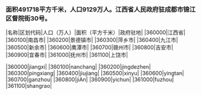 <!--
 * @Author: vigne 1186963387@qq.com
 * @Date: 2022-09-27 12:06:16
 * @LastEditors: vigne 1186963387@qq.com
 * @LastEditTime: 2022-10-12 15:02:26
 * @FilePath: /cooking-menu/src/views/asia/eastAsia/china/components/jiangxiProvince/readme.md
 * @Description: 这是默认设置,请设置`customMade`, 打开koroFileHeader查看配置 进行设置: https://github.com/OBKoro1/koro1FileHeader/wiki/%E9%85%8D%E7%BD%AE
-->
### 面积491718平方千米，人口9129万人。江西省人民政府驻成都市锦江区督院街30号。
<!-- ||||| -->
|名称|区划代码|人口（万人）|面积（平方千米）|政府驻地|
|360000|江西省|
|360100|南昌市|
|360200|景德镇市|
|360300|萍乡市|
|360400|九江市|
|360500|新余市|
|360600|鹰潭市|
|360700|赣州市|
|360800|吉安市|
|360900|宜春市|
|361000|抚州市|
|361100|上饶市|

|360000|jiangxi|
|360100|nanchang|
|360200|jingdezhen|
|360300|pingxiang|
|360400|jiujiang|
|360500|xinyu|
|360600|yingtan|
|360700|ganzhou|
|360800|jiAn|
|360900|yichun|
|361000|fuzhou|
|361100|shangrao|




